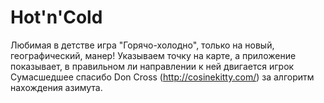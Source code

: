 # Hot'n'Cold
Любимая в детстве игра "Горячо-холодно", только на новый, географический, манер!
Указываем точку на карте, а приложение показывает, в правильном ли направлении к ней двигается игрок
Сумасшедшее спасибо Don Cross (http://cosinekitty.com/) за алгоритм нахождения азимута.
